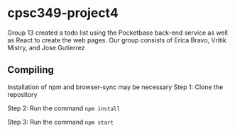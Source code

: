 # cpsc349-project4
Group 13 created a todo list using the Pocketbase back-end service as well as React to create the web pages.
Our group consists of Erica Bravo, Vritik Mistry, and Jose Gutierrez
## Compiling
Installation of npm and browser-sync may be necessary
Step 1:
    Clone the repository
    
Step 2: 
     Run the command 
     ```
     npm install
     ```
     
Step 3:
    Run the command 
    ```
    npm start
    ```
